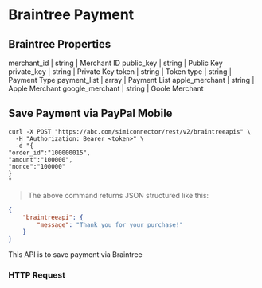 # Braintree Payment

## Braintree Properties
merchant_id | string | Merchant ID
public_key | string | Public Key
private_key | string | Private Key
token | string | Token
type | string | Payment Type
payment_list | array | Payment List
apple_merchant | string | Apple Merchant
google_merchant | string | Goole Merchant

## Save Payment via PayPal Mobile

```shell
curl -X POST "https://abc.com/simiconnector/rest/v2/braintreeapis" \
  -H "Authorization: Bearer <token>" \
  -d "{
"order_id":"100000015",
"amount":"100000",
"nonce":"100000"
}
"
```

> The above command returns JSON structured like this:

```json
{
    "braintreeapi": {
        "message": "Thank you for your purchase!"
    }
}
```
This API is to save payment via Braintree

### HTTP Request


